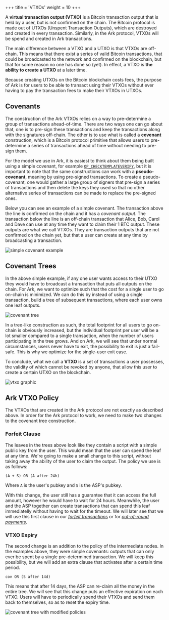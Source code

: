 +++
title = 'VTXOs'
weight = 10
+++


A **virtual transaction output (VTXO)** is a Bitcoin transaction output that is
held by a user, but is not confirmed on the chain. The Bitcoin protocol is made
out of UTXOs (Unspent Transaction Outputs), which are destroyed and created in
every transaction. Similarly, in the Ark protocol, VTXOs will be spend and
created in Ark transactions.

The main difference between a VTXO and a UTXO is that VTXOs are off-chain. This
means that there exist a series of valid Bitcoin transactions, that could be
broadcasted to the network and confirmed on the blockchain, but that for some
reason no one has done so (yet). In effect, a VTXO is **the ability to create a
UTXO** at a later time.

Because creating UTXOs on the Bitcoin blockchain costs fees, the purpose of Ark
is for users to be able to transact using their VTXOs without ever having to
pay the transaction fees to make their VTXOs in UTXOs.


## Covenants

The construction of the Ark VTXOs relies on a way to pre-determine a group of
transactions ahead-of-time. There are two ways one can go about that, one is to
pre-sign these transactions and keep the transactions along with the signatures
off-chain. The other is to use what is called a **covenant** construction,
which is a Bitcoin protocol primitive that allows users to pre-determine a
series of transactions ahead of time without needing to pre-sign them.

For the model we use in Ark, it is easiest to think about them being built
using a simple covenant, for example
[`OP_CHECKTEMPLATEVERIFY`](https://covenants.info/proposals/ctv/), but it is
important to note that the same constructions can work with a
**pseudo-covenant**, meaning by using pre-signed transactions. To create a
pseudo-covenant, one would gather a large group of signers that pre-sign a
series of transactions and then delete the keys they used so that no other
alternative series of transactions can be made to replace the pre-signed ones.

Below you can see an example of a simple covenant. The transaction above the
line is confirmed on the chain and it has a *covenant output*. The transaction
below the line is an off-chain transaction that Alice, Bob, Carol and Dave can
use at any time they want to claim their 1 BTC output. These outputs are what
we call VTXOs. They are transaction outputs that are not confirmed on the chain
yet, but that a user can create at any time by broadcasting a transaction.

![simple covenant example](/diagrams/simple-covenant.png)


## Covenant Trees

In the above simple example, if any one user wants access to their UTXO they
would have to broadcast a transaction that puts all outputs on the chain. For
Ark, we want to optimize such that the cost for a single user to go on-chain is
minimized. We can do this by instead of using a single transaction, build a
tree of subsequent transactions, where each user owns one leaf outputs.

![covenant tree](/diagrams/covenant-tree.png)

In a tree-like construction as such, the total footprint for all users to go
on-chain is obviously increased, but the individual footprint per user will be
a lot smaller compared to a single transaction, when the number of users
participating in the tree grows. And on Ark, we will see that under normal
circumstances, users never have to exit, the possibility to exit is just a
fail-safe. This is why we optimize for the single-user exit case.

To conclude, what we call a **VTXO** is a set of transactions a user possesses,
the validity of which cannot be revoked by anyone, that allow this user to
create a certain UTXO on the blockchain.

![vtxo graphic](/diagrams/vtxo.png)


## Ark VTXO Policy

The VTXOs that are created in the Ark protocol are not exactly as described
above. In order for the Ark protocol to work, we need to make two changes to
the covenant tree construction.


### Forfeit Clause

The leaves in the trees above look like they contain a script with a simple
public key from the user. This would mean that the user can spend the leaf at
any time. We're going to make a small change to this script, without taking
away the ability of the user to claim the output. The policy we use is as
follows:

```
(A + S) OR (A after 24h)
```

Where `A` is the user's pubkey and `S` is the ASP's pubkey.

With this change, the user still has a guarantee that it can access the full
amount, however he would have to wait for 24 hours. Meanwhile, the user and the
ASP together can create transactions that can spend this leaf immediatelly
without having to wait for the timeout. We will later see that we will use this
first clause in our [*forfeit
transactions*](/intro/connectors#forfeit-transactions) or for [*out-of-round
payments*](/intro/oor).

### VTXO Expiry

The second change is an addition to the policy of the intermediate nodes. In
the examples above, they were simple covenants: outputs that can only ever be
spent by a single pre-determined transaction. We will keep this possibility,
but we will add an extra clause that activates after a certain time period.

```
cov OR (S after 14d)
```

This means that after 14 days, the ASP can re-claim all the money in the entire
tree. We will see that this change puts an effective expiration on each VTXO.
Users will have to periodically spend their VTXOs and send them back to
themselves, so as to reset the expiry time.

![covenant tree with modified policies](/diagrams/covenant-tree-policies.png)
